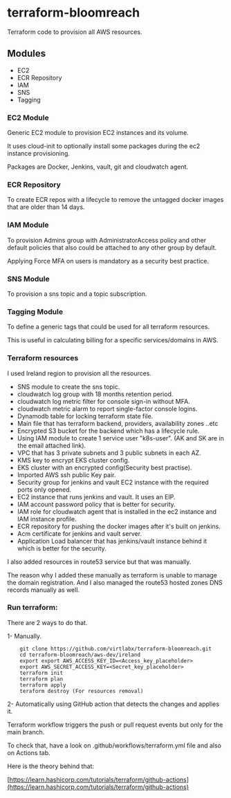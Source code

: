 # terraform-bloomreach
Terraform code to provision all AWS resources.

## Modules
- EC2
- ECR Repository 
- IAM
- SNS
- Tagging

### EC2 Module
Generic EC2 module to provision EC2 instances and its volume.

It uses cloud-init to optionally install some packages during the ec2 instance provisioning.

Packages are Docker, Jenkins, vault, git and cloudwatch agent.

### ECR Repository
To create ECR repos with a lifecycle to remove the untagged docker images that are older than 14 days.

### IAM Module
To provision Admins group with AdministratorAccess policy and other default policies that also could be attached to any other group by default.

Applying Force MFA on users is mandatory as a security best practice. 

### SNS Module
To provision a sns topic and a topic subscription.

### Tagging Module
To define a generic tags that could be used for all terraform resources.

This is useful in calculating billing for a specific services/domains in AWS.

### Terraform resources

I used Ireland region to provision all the resources.

- SNS module to create the sns topic.
- cloudwatch log group with 18 months retention period. 
- cloudwatch log metric filter for console sign-in without MFA.
- cloudwatch metric alarm to report single-factor console logins.
- Dynamodb table for locking terraform state file.
- Main file that has terraform backend, providers, availability zones ..etc
- Encrypted S3 bucket for the backend which has a lifecycle rule.
- Using IAM module to create 1 service user "k8s-user". (AK and SK are in the email attached link).
- VPC that has 3 private subnets and 3 public subnets in each AZ.
- KMS key to encrypt EKS cluster config.
- EKS cluster with an encrypted config(Security best practise).
- Imported AWS ssh public Key pair.
- Security group for jenkins and vault EC2 instance with the required ports only opened.
- EC2 instance that runs jenkins and vault. It uses an EIP.
- IAM account password policy that is better for security.
- IAM role for cloudwatch agent that is installed in the ec2 instance and IAM instance profile.
- ECR repository for pushing the docker images after it's built on jenkins.
- Acm certificate for jenkins and vault server.
- Application Load balancer that has jenkins/vault instance behind it which is better for the security.

I also added resources in route53 service but that was manually.

The reason why I added these manually as terraform is unable to manage the domain registration.
And I also managed the route53 hosted zones DNS records manually as well.

### Run terraform:
There are 2 ways to do that.

1- Manually.

```
    git clone https://github.com/virtlabx/terraform-bloomreach.git
    cd terraform-bloomreach/aws-dev/ireland
    export export AWS_ACCESS_KEY_ID=<Access_key_placeholder>
    export AWS_SECRET_ACCESS_KEY=<Secret_key_placeholder>
    terraform init
    terraform plan
    terraform apply
    teraform destroy (For resources removal)
```

2- Automatically using GitHub action that detects the changes and applies it.

Terraform workflow triggers the push or pull request events but only for the main branch.

To check that, have a look on .github/workflows/terraform.yml file and also on Actions tab.

Here is the theory behind that:

[https://learn.hashicorp.com/tutorials/terraform/github-actions](https://learn.hashicorp.com/tutorials/terraform/github-actions)